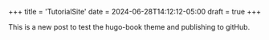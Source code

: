 +++
title = 'TutorialSite'
date = 2024-06-28T14:12:12-05:00
draft = true
+++

This is a new post to test the hugo-book theme and publishing to gitHub.
